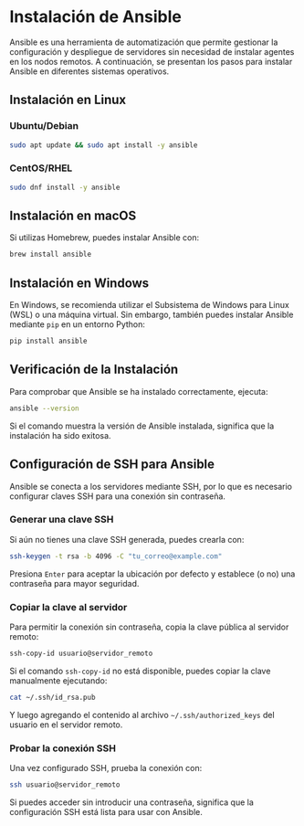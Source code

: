 # Instalación de Ansible

Ansible es una herramienta de automatización que permite gestionar la configuración y despliegue de servidores sin necesidad de instalar agentes en los nodos remotos. A continuación, se presentan los pasos para instalar Ansible en diferentes sistemas operativos.

## Instalación en Linux

### Ubuntu/Debian
```bash
sudo apt update && sudo apt install -y ansible
```

### CentOS/RHEL
```bash
sudo dnf install -y ansible
```

## Instalación en macOS

Si utilizas Homebrew, puedes instalar Ansible con:
```bash
brew install ansible
```

## Instalación en Windows

En Windows, se recomienda utilizar el Subsistema de Windows para Linux (WSL) o una máquina virtual. Sin embargo, también puedes instalar Ansible mediante `pip` en un entorno Python:
```bash
pip install ansible
```

## Verificación de la Instalación

Para comprobar que Ansible se ha instalado correctamente, ejecuta:
```bash
ansible --version
```

Si el comando muestra la versión de Ansible instalada, significa que la instalación ha sido exitosa.

## Configuración de SSH para Ansible

Ansible se conecta a los servidores mediante SSH, por lo que es necesario configurar claves SSH para una conexión sin contraseña.

### Generar una clave SSH
Si aún no tienes una clave SSH generada, puedes crearla con:
```bash
ssh-keygen -t rsa -b 4096 -C "tu_correo@example.com"
```
Presiona `Enter` para aceptar la ubicación por defecto y establece (o no) una contraseña para mayor seguridad.

### Copiar la clave al servidor
Para permitir la conexión sin contraseña, copia la clave pública al servidor remoto:
```bash
ssh-copy-id usuario@servidor_remoto
```
Si el comando `ssh-copy-id` no está disponible, puedes copiar la clave manualmente ejecutando:
```bash
cat ~/.ssh/id_rsa.pub
```
Y luego agregando el contenido al archivo `~/.ssh/authorized_keys` del usuario en el servidor remoto.

### Probar la conexión SSH
Una vez configurado SSH, prueba la conexión con:
```bash
ssh usuario@servidor_remoto
```
Si puedes acceder sin introducir una contraseña, significa que la configuración SSH está lista para usar con Ansible.
